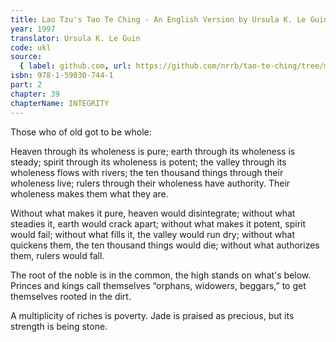 ```yaml
---
title: Lao Tzu's Tao Te Ching - An English Version by Ursula K. Le Guin
year: 1997
translator: Ursula K. Le Guin
code: ukl
source:
  { label: github.com, url: https://github.com/nrrb/tao-te-ching/tree/master }
isbn: 978-1-59030-744-1
part: 2
chapter: 39
chapterName: INTEGRITY
---
```

Those who of old got to be whole:

Heaven through its wholeness is pure;
earth through its wholeness is steady;
spirit through its wholeness is potent;
the valley through its wholeness flows with rivers;
the ten thousand things through their wholeness live;
rulers through their wholeness have authority.
Their wholeness makes them what they are.

Without what makes it pure, heaven would disintegrate;
without what steadies it, earth would crack apart;
without what makes it potent, spirit would fail;
without what fills it, the valley would run dry;
without what quickens them, the ten thousand things would die;
without what authorizes them, rulers would fall.

The root of the noble is in the common,
the high stands on what's below.
Princes and kings call themselves
“orphans, widowers, beggars,”
to get themselves rooted in the dirt.

A multiplicity of riches
is poverty.
Jade is praised as precious,
but its strength is being stone.
